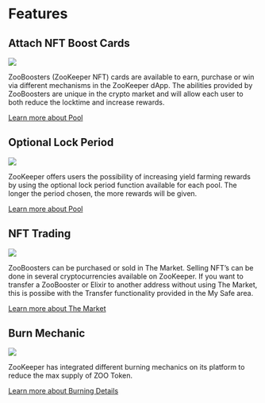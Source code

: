 # Features

## Attach NFT Boost Cards

![](/attach.png)

ZooBoosters (ZooKeeper NFT) cards are available to earn, purchase or win via different mechanisms in the ZooKeeper dApp. The abilities provided by ZooBoosters are unique in the crypto market and will allow each user to both reduce the locktime and increase rewards. 

[Learn more about Pool](/manual/pool)


## Optional Lock Period

![](/locktime.png)

ZooKeeper offers users the possibility of increasing yield farming rewards by using the optional lock period function available for each pool. The longer the period chosen, the more rewards will be given.

[Learn more about Pool](/manual/pool)


## NFT Trading

![](/nfttrading.png)

ZooBoosters can be purchased or sold in The Market. Selling NFT’s can be done in several cryptocurrencies available on ZooKeeper.  If you want to transfer a ZooBooster or Elixir to another address without using The Market, this is possibe with the Transfer functionality provided in the My Safe area.

[Learn more about The Market](/manual/market)


## Burn Mechanic

![](/burnmechanic.png)

ZooKeeper has integrated different burning mechanics on its platform to reduce the max supply of ZOO Token.

[Learn more about Burning Details](/manual/info_panel#zoo-burning)
